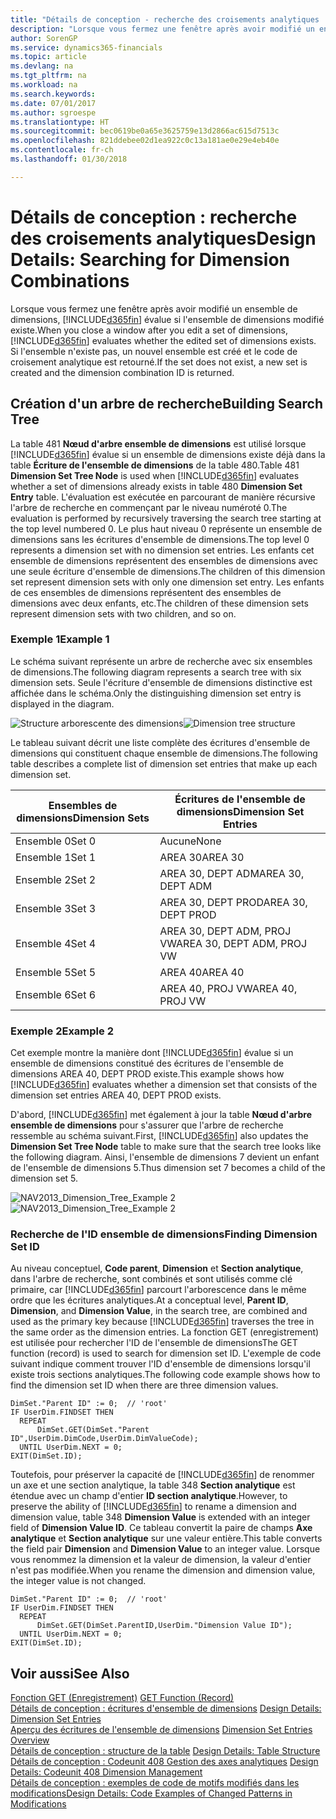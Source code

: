 ```yaml
---
title: "Détails de conception - recherche des croisements analytiques | Microsoft Docs"
description: "Lorsque vous fermez une fenêtre après avoir modifié un ensemble de dimensions, Finance and Operations, Business edition évalue si l'ensemble de dimensions modifié existe. Si l'ensemble n'existe pas, un nouvel ensemble est créé et le code de croisement analytique est retourné."
author: SorenGP
ms.service: dynamics365-financials
ms.topic: article
ms.devlang: na
ms.tgt_pltfrm: na
ms.workload: na
ms.search.keywords: 
ms.date: 07/01/2017
ms.author: sgroespe
ms.translationtype: HT
ms.sourcegitcommit: bec0619be0a65e3625759e13d2866ac615d7513c
ms.openlocfilehash: 821ddebee02d1ea922c0c13a181ae0e29e4eb40e
ms.contentlocale: fr-ch
ms.lasthandoff: 01/30/2018

---
```

# <a name="design-details-searching-for-dimension-combinations"></a><span data-ttu-id="13f74-104">Détails de conception : recherche des croisements analytiques</span><span class="sxs-lookup"><span data-stu-id="13f74-104">Design Details: Searching for Dimension Combinations</span></span>
<span data-ttu-id="13f74-105">Lorsque vous fermez une fenêtre après avoir modifié un ensemble de dimensions, [!INCLUDE[d365fin](includes/d365fin_md.md)] évalue si l'ensemble de dimensions modifié existe.</span><span class="sxs-lookup"><span data-stu-id="13f74-105">When you close a window after you edit a set of dimensions, [!INCLUDE[d365fin](includes/d365fin_md.md)] evaluates whether the edited set of dimensions exists.</span></span> <span data-ttu-id="13f74-106">Si l'ensemble n'existe pas, un nouvel ensemble est créé et le code de croisement analytique est retourné.</span><span class="sxs-lookup"><span data-stu-id="13f74-106">If the set does not exist, a new set is created and the dimension combination ID is returned.</span></span>  

## <a name="building-search-tree"></a><span data-ttu-id="13f74-107">Création d'un arbre de recherche</span><span class="sxs-lookup"><span data-stu-id="13f74-107">Building Search Tree</span></span>  
 <span data-ttu-id="13f74-108">La table 481 **Nœud d'arbre ensemble de dimensions** est utilisé lorsque [!INCLUDE[d365fin](includes/d365fin_md.md)] évalue si un ensemble de dimensions existe déjà dans la table **Écriture de l'ensemble de dimensions** de la table 480.</span><span class="sxs-lookup"><span data-stu-id="13f74-108">Table 481 **Dimension Set Tree Node** is used when [!INCLUDE[d365fin](includes/d365fin_md.md)] evaluates whether a set of dimensions already exists in table 480 **Dimension Set Entry** table.</span></span> <span data-ttu-id="13f74-109">L'évaluation est exécutée en parcourant de manière récursive l'arbre de recherche en commençant par le niveau numéroté 0.</span><span class="sxs-lookup"><span data-stu-id="13f74-109">The evaluation is performed by recursively traversing the search tree starting at the top level numbered 0.</span></span> <span data-ttu-id="13f74-110">Le plus haut niveau 0 représente un ensemble de dimensions sans les écritures d'ensemble de dimensions.</span><span class="sxs-lookup"><span data-stu-id="13f74-110">The top level 0 represents a dimension set with no dimension set entries.</span></span> <span data-ttu-id="13f74-111">Les enfants cet ensemble de dimensions représentent des ensembles de dimensions avec une seule écriture d'ensemble de dimensions.</span><span class="sxs-lookup"><span data-stu-id="13f74-111">The children of this dimension set represent dimension sets with only one dimension set entry.</span></span> <span data-ttu-id="13f74-112">Les enfants de ces ensembles de dimensions représentent des ensembles de dimensions avec deux enfants, etc.</span><span class="sxs-lookup"><span data-stu-id="13f74-112">The children of these dimension sets represent dimension sets with two children, and so on.</span></span>  

### <a name="example-1"></a><span data-ttu-id="13f74-113">Exemple 1</span><span class="sxs-lookup"><span data-stu-id="13f74-113">Example 1</span></span>  
 <span data-ttu-id="13f74-114">Le schéma suivant représente un arbre de recherche avec six ensembles de dimensions.</span><span class="sxs-lookup"><span data-stu-id="13f74-114">The following diagram represents a search tree with six dimension sets.</span></span> <span data-ttu-id="13f74-115">Seule l'écriture d'ensemble de dimensions distinctive est affichée dans le schéma.</span><span class="sxs-lookup"><span data-stu-id="13f74-115">Only the distinguishing dimension set entry is displayed in the diagram.</span></span>  

 <span data-ttu-id="13f74-116">![Structure arborescente des dimensions](media/nav2013_dimension_tree.png "NAV2013_Dimension_Tree")</span><span class="sxs-lookup"><span data-stu-id="13f74-116">![Dimension tree structure](media/nav2013_dimension_tree.png "NAV2013_Dimension_Tree")</span></span>  

 <span data-ttu-id="13f74-117">Le tableau suivant décrit une liste complète des écritures d'ensemble de dimensions qui constituent chaque ensemble de dimensions.</span><span class="sxs-lookup"><span data-stu-id="13f74-117">The following table describes a complete list of dimension set entries that make up each dimension set.</span></span>  

|<span data-ttu-id="13f74-118">Ensembles de dimensions</span><span class="sxs-lookup"><span data-stu-id="13f74-118">Dimension Sets</span></span>|<span data-ttu-id="13f74-119">Écritures de l'ensemble de dimensions</span><span class="sxs-lookup"><span data-stu-id="13f74-119">Dimension Set Entries</span></span>|  
|--------------------|---------------------------|  
|<span data-ttu-id="13f74-120">Ensemble 0</span><span class="sxs-lookup"><span data-stu-id="13f74-120">Set 0</span></span>|<span data-ttu-id="13f74-121">Aucune</span><span class="sxs-lookup"><span data-stu-id="13f74-121">None</span></span>|  
|<span data-ttu-id="13f74-122">Ensemble 1</span><span class="sxs-lookup"><span data-stu-id="13f74-122">Set 1</span></span>|<span data-ttu-id="13f74-123">AREA 30</span><span class="sxs-lookup"><span data-stu-id="13f74-123">AREA 30</span></span>|  
|<span data-ttu-id="13f74-124">Ensemble 2</span><span class="sxs-lookup"><span data-stu-id="13f74-124">Set 2</span></span>|<span data-ttu-id="13f74-125">AREA 30, DEPT ADM</span><span class="sxs-lookup"><span data-stu-id="13f74-125">AREA 30, DEPT ADM</span></span>|  
|<span data-ttu-id="13f74-126">Ensemble 3</span><span class="sxs-lookup"><span data-stu-id="13f74-126">Set 3</span></span>|<span data-ttu-id="13f74-127">AREA 30, DEPT PROD</span><span class="sxs-lookup"><span data-stu-id="13f74-127">AREA 30, DEPT PROD</span></span>|  
|<span data-ttu-id="13f74-128">Ensemble 4</span><span class="sxs-lookup"><span data-stu-id="13f74-128">Set 4</span></span>|<span data-ttu-id="13f74-129">AREA 30, DEPT ADM, PROJ VW</span><span class="sxs-lookup"><span data-stu-id="13f74-129">AREA 30, DEPT ADM, PROJ VW</span></span>|  
|<span data-ttu-id="13f74-130">Ensemble 5</span><span class="sxs-lookup"><span data-stu-id="13f74-130">Set 5</span></span>|<span data-ttu-id="13f74-131">AREA 40</span><span class="sxs-lookup"><span data-stu-id="13f74-131">AREA 40</span></span>|  
|<span data-ttu-id="13f74-132">Ensemble 6</span><span class="sxs-lookup"><span data-stu-id="13f74-132">Set 6</span></span>|<span data-ttu-id="13f74-133">AREA 40, PROJ VW</span><span class="sxs-lookup"><span data-stu-id="13f74-133">AREA 40, PROJ VW</span></span>|  

### <a name="example-2"></a><span data-ttu-id="13f74-134">Exemple 2</span><span class="sxs-lookup"><span data-stu-id="13f74-134">Example 2</span></span>  
 <span data-ttu-id="13f74-135">Cet exemple montre la manière dont [!INCLUDE[d365fin](includes/d365fin_md.md)] évalue si un ensemble de dimensions constitué des écritures de l'ensemble de dimensions AREA 40, DEPT PROD existe.</span><span class="sxs-lookup"><span data-stu-id="13f74-135">This example shows how [!INCLUDE[d365fin](includes/d365fin_md.md)] evaluates whether a dimension set that consists of the dimension set entries AREA 40, DEPT PROD exists.</span></span>  

 <span data-ttu-id="13f74-136">D'abord, [!INCLUDE[d365fin](includes/d365fin_md.md)] met également à jour la table **Nœud d'arbre ensemble de dimensions** pour s'assurer que l'arbre de recherche ressemble au schéma suivant.</span><span class="sxs-lookup"><span data-stu-id="13f74-136">First, [!INCLUDE[d365fin](includes/d365fin_md.md)] also updates the **Dimension Set Tree Node** table to make sure that the search tree looks like the following diagram.</span></span> <span data-ttu-id="13f74-137">Ainsi, l'ensemble de dimensions 7 devient un enfant de l'ensemble de dimensions 5.</span><span class="sxs-lookup"><span data-stu-id="13f74-137">Thus dimension set 7 becomes a child of the dimension set 5.</span></span>  

 <span data-ttu-id="13f74-138">![NAV2013&#95;Dimension&#95;Tree&#95;Example 2](media/nav2013_dimension_tree_example2.png "NAV2013_Dimension_Tree_Example2")</span><span class="sxs-lookup"><span data-stu-id="13f74-138">![NAV2013&#95;Dimension&#95;Tree&#95;Example 2](media/nav2013_dimension_tree_example2.png "NAV2013_Dimension_Tree_Example2")</span></span>  

### <a name="finding-dimension-set-id"></a><span data-ttu-id="13f74-139">Recherche de l'ID ensemble de dimensions</span><span class="sxs-lookup"><span data-stu-id="13f74-139">Finding Dimension Set ID</span></span>  
 <span data-ttu-id="13f74-140">Au niveau conceptuel, **Code parent**, **Dimension** et **Section analytique**, dans l'arbre de recherche, sont combinés et sont utilisés comme clé primaire, car [!INCLUDE[d365fin](includes/d365fin_md.md)] parcourt l'arborescence dans le même ordre que les écritures analytiques.</span><span class="sxs-lookup"><span data-stu-id="13f74-140">At a conceptual level, **Parent ID**, **Dimension**, and **Dimension Value**, in the search tree, are combined and used as the primary key because [!INCLUDE[d365fin](includes/d365fin_md.md)] traverses the tree in the same order as the dimension entries.</span></span> <span data-ttu-id="13f74-141">La fonction GET (enregistrement) est utilisée pour rechercher l'ID de l'ensemble de dimensions</span><span class="sxs-lookup"><span data-stu-id="13f74-141">The GET function (record) is used to search for dimension set ID.</span></span> <span data-ttu-id="13f74-142">L'exemple de code suivant indique comment trouver l'ID d'ensemble de dimensions lorsqu'il existe trois sections analytiques.</span><span class="sxs-lookup"><span data-stu-id="13f74-142">The following code example shows how to find the dimension set ID when there are three dimension values.</span></span>  

```  
DimSet."Parent ID" := 0;  // 'root'  
IF UserDim.FINDSET THEN  
  REPEAT  
      DimSet.GET(DimSet."Parent ID",UserDim.DimCode,UserDim.DimValueCode);  
  UNTIL UserDim.NEXT = 0;  
EXIT(DimSet.ID);  

```  

 <span data-ttu-id="13f74-143">Toutefois, pour préserver la capacité de [!INCLUDE[d365fin](includes/d365fin_md.md)] de renommer un axe et une section analytique, la table 348 **Section analytique** est étendue avec un champ d'entier **ID section analytique**.</span><span class="sxs-lookup"><span data-stu-id="13f74-143">However, to preserve the ability of [!INCLUDE[d365fin](includes/d365fin_md.md)] to rename a dimension and dimension value, table 348 **Dimension Value** is extended with an integer field of **Dimension Value ID**.</span></span> <span data-ttu-id="13f74-144">Ce tableau convertit la paire de champs **Axe analytique** et **Section analytique** sur une valeur entière.</span><span class="sxs-lookup"><span data-stu-id="13f74-144">This table converts the field pair **Dimension** and **Dimension Value** to an integer value.</span></span> <span data-ttu-id="13f74-145">Lorsque vous renommez la dimension et la valeur de dimension, la valeur d'entier n'est pas modifiée.</span><span class="sxs-lookup"><span data-stu-id="13f74-145">When you rename the dimension and dimension value, the integer value is not changed.</span></span>  

```  
DimSet."Parent ID" := 0;  // 'root'  
IF UserDim.FINDSET THEN  
  REPEAT  
      DimSet.GET(DimSet.ParentID,UserDim."Dimension Value ID");  
  UNTIL UserDim.NEXT = 0;  
EXIT(DimSet.ID);  

```  

## <a name="see-also"></a><span data-ttu-id="13f74-146">Voir aussi</span><span class="sxs-lookup"><span data-stu-id="13f74-146">See Also</span></span>  
 <span data-ttu-id="13f74-147">[Fonction GET (Enregistrement)](/dynamics-nav/GET-Function--Record-)  </span><span class="sxs-lookup"><span data-stu-id="13f74-147">[GET Function (Record)](/dynamics-nav/GET-Function--Record-)  </span></span>  
 <span data-ttu-id="13f74-148">[Détails de conception : écritures d'ensemble de dimensions](design-details-dimension-set-entries.md) </span><span class="sxs-lookup"><span data-stu-id="13f74-148">[Design Details: Dimension Set Entries](design-details-dimension-set-entries.md) </span></span>  
 <span data-ttu-id="13f74-149">[Aperçu des écritures de l'ensemble de dimensions](design-details-dimension-set-entries-overview.md) </span><span class="sxs-lookup"><span data-stu-id="13f74-149">[Dimension Set Entries Overview](design-details-dimension-set-entries-overview.md) </span></span>  
 <span data-ttu-id="13f74-150">[Détails de conception : structure de la table](design-details-table-structure.md) </span><span class="sxs-lookup"><span data-stu-id="13f74-150">[Design Details: Table Structure](design-details-table-structure.md) </span></span>  
 <span data-ttu-id="13f74-151">[Détails de conception : Codeunit 408 Gestion des axes analytiques](design-details-codeunit-408-dimension-management.md) </span><span class="sxs-lookup"><span data-stu-id="13f74-151">[Design Details: Codeunit 408 Dimension Management](design-details-codeunit-408-dimension-management.md) </span></span>  
 [<span data-ttu-id="13f74-152">Détails de conception : exemples de code de motifs modifiés dans les modifications</span><span class="sxs-lookup"><span data-stu-id="13f74-152">Design Details: Code Examples of Changed Patterns in Modifications</span></span>](design-details-code-examples-of-changed-patterns-in-modifications.md)

